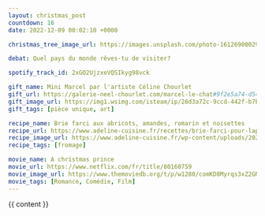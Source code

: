 ```yaml
---
layout: christmas_post
countdown: 16
date: 2022-12-09 00:02:10 +0000

christmas_tree_image_url: https://images.unsplash.com/photo-1612690002967-e3e1fcddc02a?crop=entropy&cs=tinysrgb&fit=max&fm=jpg&ixid=MnwyNzc3MTF8MHwxfHNlYXJjaHw5M3x8Y2hyaXN0bWFzJTIwdHJlZXxlbnwwfDF8fHwxNjcwNTUxMDg3&ixlib=rb-4.0.3&q=80&w=1080

debat: Quel pays du monde rêves-tu de visiter?

spotify_track_id: 2xGO2UjzxeVQSIkyg98vck

gift_name: Mini Marcel par l'artiste Céline Chourlet
gift_url: https://galerie-neel-chourlet.com/marcel-le-chat#9f2e5a74-d540-4758-a44c-1a9c422242e4
gift_image_url: https://img1.wsimg.com/isteam/ip/26d3a72c-9ccd-442f-b7b4-8020805f2f77/Mini%20Marcel%20amour%20et%20jardinage%20.jpg/:/rs=w:2320,h:2392
gift_tags: [pièce unique, art]

recipe_name: Brie farci aux abricots, amandes, romarin et noisettes
recipe_url: https://www.adeline-cuisine.fr/recettes/brie-farci-pour-laperitif/
recipe_image_url: https://www.adeline-cuisine.fr/wp-content/uploads/2020/06/Brie-farci-recette-apero-facile-et-rapide.jpg
recipe_tags: [fromage]

movie_name: A christmas prince
movie_url: https://www.netflix.com/fr/title/80160759
movie_image_url: https://www.themoviedb.org/t/p/w1280/comKD8Myrqs3xZ2GN7Qjdk8hXP9.jpg
movie_tags: [Romance, Comédie, Film]
---
```


{{ content }}

